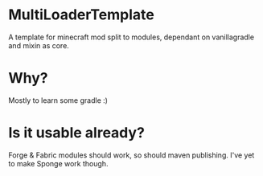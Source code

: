 # MultiLoaderTemplate
A template for minecraft mod split to modules, dependant on vanillagradle and mixin as core.

# Why?
Mostly to learn some gradle :)

# Is it usable already?
Forge & Fabric modules should work, so should maven publishing.
I've yet to make Sponge work though.
